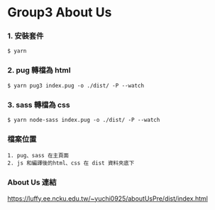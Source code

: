 # Group3 About Us
### 1. 安裝套件
    $ yarn
    
### 2. pug 轉檔為 html
    $ yarn pug3 index.pug -o ./dist/ -P --watch
    
### 3. sass 轉檔為 css 
    $ yarn node-sass index.pug -o ./dist/ -P --watch
    
### 檔案位置  
```
1. pug、sass 在主頁面
2. js 和編譯後的html、css 在 dist 資料夾底下
```

### About Us 連結
<https://luffy.ee.ncku.edu.tw/~yuchi0925/aboutUsPre/dist/index.html>
